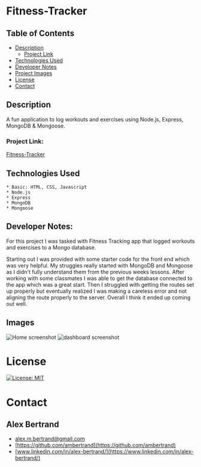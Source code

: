 # Fitness-Tracker

##  Table of Contents
 * [Description](#description)
    * [Project Link](#project-link)
 * [Technologies Used](#technologies-used)
 * [Developer Notes](#developer-notes)
 * [Project Images](#project-images)
 * [License](#license)
 * [Contact](#contact)

## Description
 A fun application to log workouts and exercises using Node.js, Express, MongoDB & Mongoose.

### Project Link:
[Fitness-Tracker]()

## Technologies Used
    * Basic: HTML, CSS, Javascript
    * Node.js
    * Express
    * MongoDB
    * Mongoose
    

## Developer Notes:
For this project I was tasked with Fitness Tracking app that logged workouts and exercises to a Mongo database.

Starting out I was provided with some starter code for the front end which was very helpful.  My struggles really started with MongoDB and Mongoose as I didn't fully understand them from the previous weeks lessons. After working with some classmates I was able to get the database connected to the app which was a great start.  Then I struggled with getting the routes set up properly but eventually realized I was making a careless error and not aligning the route properly to the server.  Overall I think it ended up coming out well.

## Images
![Home screenshot](https://user-images.githubusercontent.com/65721950/96320697-218ed880-0fe1-11eb-8745-186602583b0b.png)
![dashboard screenshot](https://user-images.githubusercontent.com/65721950/96320700-22276f00-0fe1-11eb-8a6b-028b06fda5d3.png)


# License
[![License: MIT](https://img.shields.io/badge/License-MIT-yellow.svg)](https://opensource.org/licenses/MIT)

# Contact

## Alex Bertrand
* [alex.m.bertrand@gmail.com](alex.m.bertrand@gmail.com)
* [https://github.com/ambertrand](https://github.com/ambertrand)
* [www.linkedin.com/in/alex-bertrand/](https://www.linkedin.com/in/alex-bertrand/)